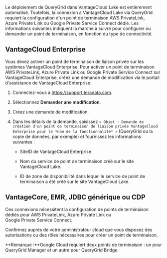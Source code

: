 Le déploiement de QueryGrid dans VantageCloud Lake est entièrement automatisé. Toutefois, la connexion à VantageCloud Lake via QueryGrid requiert la configuration d'un point de terminaison AWS PrivateLink, Azure Private Link ou Google Private Service Connect dédié. Les informations suivantes indiquent la marche à suivre pour configurer ou demander un point de terminaison, en fonction du type de connectivité.

VantageCloud Enterprise
-----------------------

Vous devez activer un point de terminaison de liaison privée sur les systèmes VantageCloud Enterprise. Pour activer un point de terminaison AWS PrivateLink, Azure Private Link ou Google Private Service Connect sur VantageCloud Enterprise, créez une demande de modification via le portail d'assistance de VantageCloud Enterprise.

1.  Connectez-vous à <https://support.teradata.com>.

2.  Sélectionnez **Demander une modification**.

3.  Créez une demande de modification.

4.  Dans les détails de la demande, saisissez `« Objet : Demande de création d'un point de terminaison de liaison privée VantageCloud Enterprise pour le *nom de la fonctionnalité* »` (QueryGrid ou la copie de données, par exemple) et fournissez les informations suivantes :

    -   SiteID de VantageCloud Enterprise.

    -   Nom du service de point de terminaison créé sur le site VantageCloud Lake.

    -   ID de zone de disponibilité dans lequel le service de point de terminaison a été créé sur le site VantageCloud Lake.

VantageCore, EMR, JDBC générique ou CDP
---------------------------------------

Ces connexions nécessitent la configuration de points de terminaison dédiés pour AWS PrivateLink, Azure Private Link ou Google Private Service Connect.

Confirmez auprès de votre administrateur cloud que vous disposez des autorisations ou des rôles nécessaires pour créer un point de terminaison.

**Remarque :**Google Cloud requiert deux points de terminaison : un pour QueryGrid Manager et un autre pour QueryGrid Bridge.
